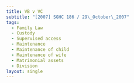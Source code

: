 ```yaml
---
title: VB v VC
subtitle: "[2007] SGHC 186 / 29\_October\_2007"
tags:
  - Family Law
  - Custody
  - Supervised access
  - Maintenance
  - Maintenance of child
  - Maintenance of wife
  - Matrimonial assets
  - Division
layout: single
---
```


